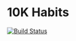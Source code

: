 # 10K Habits
[![Build Status](https://travis-ci.org/basedantoni/10K-Habits-Client.svg?branch=main)](https://travis-ci.org/basedantoni/10K-Habits-Client)
